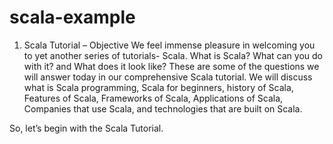 # scala-example

1. Scala Tutorial – Objective
We feel immense pleasure in welcoming you to yet another series of tutorials- Scala. What is Scala? What can you do with it? and What does it look like? These are some of the questions we will answer today in our comprehensive Scala tutorial. We will discuss what is Scala programming, Scala for beginners, history of Scala, Features of Scala, Frameworks of Scala, Applications of Scala, Companies that use Scala, and technologies that are built on Scala.

So, let’s begin with the Scala Tutorial.
